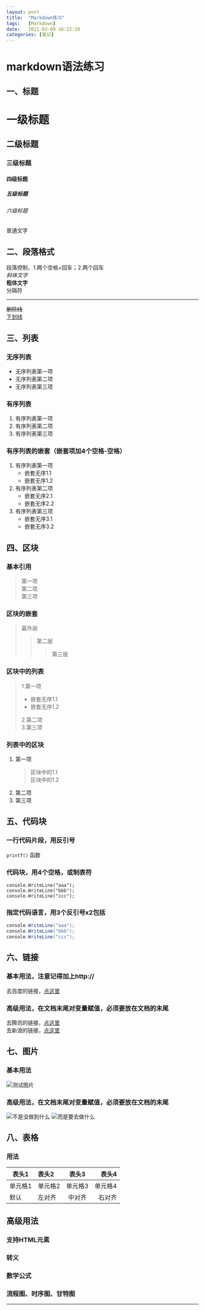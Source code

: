 ```yaml
---
layout: post
title:  "Markdown练习"
tags:   [Markdown]
date:   2021-03-09 16:22:38
categories: [笔记]
---
```

# markdown语法练习
## 一、标题
# 一级标题
## 二级标题
### 三级标题
#### 四级标题
##### 五级标题
###### 六级标题
普通文字

## 二、段落格式
段落控制，1.两个空格+回车；2.两个回车  
*斜体文字*  
**粗体文字**  
分隔符  
***  
~~删除线~~  
<u>下划线</u>  

## 三、列表
### 无序列表
- 无序列表第一项
- 无序列表第二项
- 无序列表第三项
### 有序列表
1. 有序列表第一项
2. 有序列表第二项
3. 有序列表第三项
### 有序列表的嵌套（嵌套项加4个空格-空格）
1. 有序列表第一项
    - 嵌套无序1.1
    - 嵌套无序1.2
2. 有序列表第二项
    - 嵌套无序2.1
    - 嵌套无序2.2
3. 有序列表第三项
    - 嵌套无序3.1
    - 嵌套无序3.2

## 四、区块
### 基本引用
> 第一项  
> 第二项  
> 第三项  
### 区块的嵌套
> 最外层
> > 第二层
> > > 第三层
### 区块中的列表
> 1.第一项  
> - 嵌套无序1.1  
> - 嵌套无序1.2  
>
> 2.第二项  
> 3.第三项  
### 列表中的区块
1. 第一项
    > 区块中的1.1  
    > 区块中的1.2  
2. 第二项
3. 第三项

## 五、代码块
### 一行代码片段，用反引号  
`printf()` 函数
### 代码块，用4个空格，或制表符  
    console.WriteLine("aaa");
    console.WriteLine("bbb");
    console.WriteLine("ccc");
### 指定代码语言，用3个反引号x2包括  
```C#  
console.WriteLine("aaa");
console.WriteLine("bbb");
console.WriteLine("ccc");
```

## 六、链接
### 基本用法，注意记得加上http://
去百度的链接，[点这里](http://www.baidu.com/)
### 高级用法，在文档末尾对变量赋值，必须要放在文档的末尾
去腾讯的链接，[点这里][1]  
去新浪的链接，[点这里][2]

## 七、图片
### 基本用法
![测试图片](https://ww3.sinaimg.cn/small/67643221jw9dzhoyxi0lpj.jpg)
### 高级用法，在文档末尾对变量赋值，必须要放在文档的末尾
![不是没做到什么][3]
![而是要去做什么][4]

## 八、表格
### 用法
 表头1 | 表头2 | 表头3 | 表头4
 --- | :-- | :-: | --:
 单元格1 | 单元格2 | 单元格3 | 单元格4
 默认 | 左对齐 | 中对齐 | 右对齐

## 高级用法
### 支持HTML元素

### 转义
### 数学公式
### 流程图、时序图、甘特图

***
[1]: http://www.qq.com/  
[2]: http://www.sina.com.cn/
[3]: https://wx1.sinaimg.cn/mw690/67643221gy1gobbcy6rdpj20a302yq3i.jpg
[4]: https://wx1.sinaimg.cn/mw690/67643221gy1gobbctpy10j209p0313yv.jpg
